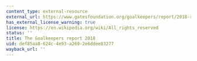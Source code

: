 ```yaml
---
content_type: external-resource
external_url: https://www.gatesfoundation.org/goalkeepers/report/2018-report/
has_external_license_warning: true
license: https://en.wikipedia.org/wiki/All_rights_reserved
status: ''
title: The Goalkeepers report 2018
uid: def85aa8-624c-4e93-a269-2e6ddee83277
wayback_url: ''
---
```

